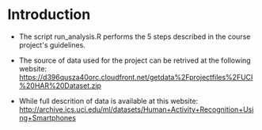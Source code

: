 # Introduction

* The script run_analysis.R performs the 5 steps described in the course project's guidelines.
* The source of data used for the project can be retrived at the following website: https://d396qusza40orc.cloudfront.net/getdata%2Fprojectfiles%2FUCI%20HAR%20Dataset.zip

* While full descrition of data is available at this website: http://archive.ics.uci.edu/ml/datasets/Human+Activity+Recognition+Using+Smartphones
